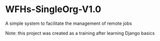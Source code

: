 # WFHs-SingleOrg-V1.0
 A simple system to facilitate the management of remote jobs

Note: this project was created as a training after learning Django basics
